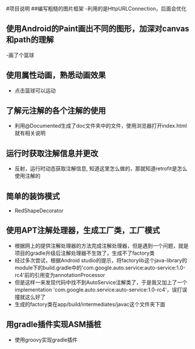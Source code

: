 #项目说明
##编写粗糙的图片框架
-利用的是HttpURLConnection，后面会优化

## 使用Android的Paint画出不同的图形，加深对canvas和path的理解
-画了个篮球

## 使用属性动画，熟悉动画效果
- 点击篮球可以运动

## 了解元注解的各个注解的使用
- 利用@Documented生成了doc文件夹中的文件，使用浏览器打开index.html就有相关说明

## 运行时获取注解信息并更改
- 反射，运行时动态获取注解信息, 知道这里怎么做的，那就知道retrofit是怎么使用注解的

## 简单的装饰模式
- RedShapeDecorator

## 使用APT注解处理器，生成工厂类，工厂模式
- 根据网上的提供注解处理器的方法完成注解处理器，但是遇到一个问题，就是项目的gradle升级后注解处理器不生效了，生成不了factory类
- 经过多次尝试，根据Android studio的提示，将factorylib这个java-library的module下的build.gradle中的'com.google.auto.service:auto-service:1.0-rc4'前的引用变为annotationProcessor
- 但是这样一来发现代码中找不到AutoService注解类了，于是我又加上了一个implementation 'com.google.auto.service:auto-service:1.0-rc4'，误打误撞就这么好了
- 生成的factory类在app/build/intermediates/javac这个文件夹下面

## 用gradle插件实现ASM插桩
- 使用groovy实现gradle插件
